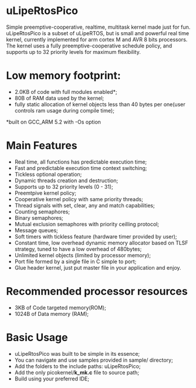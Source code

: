 # uLipeRtosPico
Simple preemptive-cooperative, realtime, multitask kernel made just for fun.
uLipeRtosPico is a subset of uLipeRTOS, but is small and powerful real time kernel, currently implemented for arm cortex M and AVR 8 bits processors.
The kernel uses a fully preemptive-cooperative schedule policy, and supports up to 32 priority levels for maximum flexibility.

# Low memory footprint:
  - 2.0KB of code with full modules enabled*; 
  - 80B of RAM data used by the kernel;	
  - fully static allocation of kernel objects less than 40 bytes per one(user controls ram usage during compile time);

  *built on GCC_ARM 5.2 with -Os option
  
# Main Features

- Real time, all functions has predictable execution time;
- Fast and predictable execution time context switching;
- Tickless optional operation;
- Dynamic threads creation and destruction;
- Supports up to 32 priority levels (0 - 31);
- Preemtpive kernel policy;
- Cooperative kernel policy with same priority threads;
- Thread signals with set, clear, any and match capabilities;
- Counting semaphores;
- Binary semaphores;
- Mutual exclusion semaphores with priority ceilling protocol;
- Message queues;
- Soft timers with tickless feature (hardware timer provided by user);
- Constant time, low overhead dynamic memory allocator based on TLSF strategy, tuned to have a low overhead of 480bytes;
- Unlimited kernel objects (limited by processor memory);
- Port file formed by a single file in C simple to port;
- Glue header kernel, just put master file in your application and enjoy.

# Recommended processor resources

- 3KB of Code targeted memory(ROM);
- 1024B of Data memory (RAM);

# Basic Usage

- uLipeRtosPico was built to be simple in its essence;
- You can navigate and use samples provided in sample/ directory;
- Add the folders to the include paths: uLipeRtosPico;
- Add the only picokernel/**k_mk.c** file to source path;
- Build using your preferred IDE;
